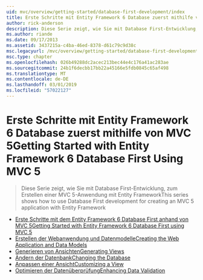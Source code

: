 ```yaml
---
uid: mvc/overview/getting-started/database-first-development/index
title: Erste Schritte mit Entity Framework 6 Database zuerst mithilfe von MVC 5 | Microsoft-Dokumentation
author: rick-anderson
description: Diese Serie zeigt, wie Sie mit Database First-Entwicklung, zum Erstellen einer MVC 5-Anwendung mit Entity Framework
ms.author: riande
ms.date: 09/17/2013
ms.assetid: 3437215a-c4ba-46ed-8378-d61c79c9d38c
msc.legacyurl: /mvc/overview/getting-started/database-first-development
msc.type: chapter
ms.openlocfilehash: 026b49288dc2acec213bec44e4c176a41ac283ae
ms.sourcegitcommit: 24b1f6decbb17bb22a45166e5fdb0845c65af498
ms.translationtype: MT
ms.contentlocale: de-DE
ms.lasthandoff: 03/01/2019
ms.locfileid: "57022127"
---
```

<a name="getting-started-with-entity-framework-6-database-first-using-mvc-5"></a><span data-ttu-id="54df7-103">Erste Schritte mit Entity Framework 6 Database zuerst mithilfe von MVC 5</span><span class="sxs-lookup"><span data-stu-id="54df7-103">Getting Started with Entity Framework 6 Database First Using MVC 5</span></span>
====================
> <span data-ttu-id="54df7-104">Diese Serie zeigt, wie Sie mit Database First-Entwicklung, zum Erstellen einer MVC 5-Anwendung mit Entity Framework</span><span class="sxs-lookup"><span data-stu-id="54df7-104">This series shows how to use Database First development for creating an MVC 5 application with Entity Framework</span></span>


- [<span data-ttu-id="54df7-105">Erste Schritte mit dem Entity Framework 6 Database First anhand von MVC 5</span><span class="sxs-lookup"><span data-stu-id="54df7-105">Getting Started with Entity Framework 6 Database First using MVC 5</span></span>](setting-up-database.md)
- [<span data-ttu-id="54df7-106">Erstellen der Webanwendung und Datenmodelle</span><span class="sxs-lookup"><span data-stu-id="54df7-106">Creating the Web Application and Data Models</span></span>](creating-the-web-application.md)
- [<span data-ttu-id="54df7-107">Generieren von Ansichten</span><span class="sxs-lookup"><span data-stu-id="54df7-107">Generating Views</span></span>](generating-views.md)
- [<span data-ttu-id="54df7-108">Ändern der Datenbank</span><span class="sxs-lookup"><span data-stu-id="54df7-108">Changing the Database</span></span>](changing-the-database.md)
- [<span data-ttu-id="54df7-109">Anpassen einer Ansicht</span><span class="sxs-lookup"><span data-stu-id="54df7-109">Customizing a View</span></span>](customizing-a-view.md)
- [<span data-ttu-id="54df7-110">Optimieren der Datenüberprüfung</span><span class="sxs-lookup"><span data-stu-id="54df7-110">Enhancing Data Validation</span></span>](enhancing-data-validation.md)
